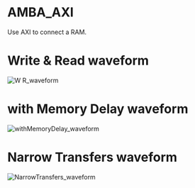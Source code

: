 # AMBA_AXI
Use AXI to connect a RAM.

# Write & Read waveform
![W R_waveform](https://github.com/Kai-Dun/AMBA_AXI/assets/93189715/b3d6b343-5846-4b64-878d-aec665543659)

# with Memory Delay waveform
![withMemoryDelay_waveform](https://github.com/Kai-Dun/AMBA_AXI/assets/93189715/ae236e4b-928a-484f-acec-c9675c510555)

# Narrow Transfers waveform
![NarrowTransfers_waveform](https://github.com/Kai-Dun/AMBA_AXI/assets/93189715/2874593a-1ffb-409a-920f-0a56de3fe28f)
